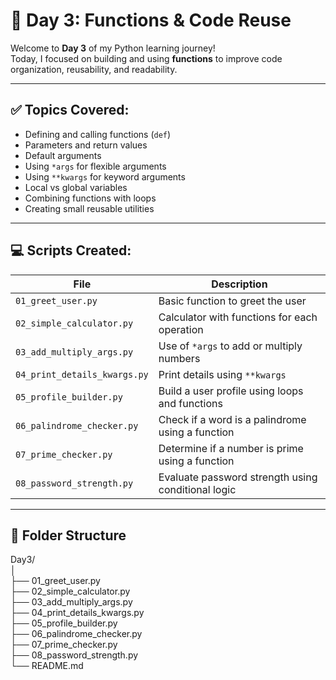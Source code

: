 # 🐍 Day 3: Functions & Code Reuse

Welcome to **Day 3** of my Python learning journey!  
Today, I focused on building and using **functions** to improve code organization, reusability, and readability.

---

## ✅ Topics Covered:
- Defining and calling functions (`def`)
- Parameters and return values
- Default arguments
- Using `*args` for flexible arguments
- Using `**kwargs` for keyword arguments
- Local vs global variables
- Combining functions with loops
- Creating small reusable utilities

---

## 💻 Scripts Created:

| File                             | Description                                               |
|----------------------------------|-----------------------------------------------------------|
| `01_greet_user.py`               | Basic function to greet the user                          |
| `02_simple_calculator.py`        | Calculator with functions for each operation              |
| `03_add_multiply_args.py`        | Use of `*args` to add or multiply numbers                 |
| `04_print_details_kwargs.py`     | Print details using `**kwargs`                            |
| `05_profile_builder.py`          | Build a user profile using loops and functions            |
| `06_palindrome_checker.py`       | Check if a word is a palindrome using a function          |
| `07_prime_checker.py`            | Determine if a number is prime using a function           |
| `08_password_strength.py`        | Evaluate password strength using conditional logic        |

---

## 📂 Folder Structure
Day3/  
│  
├── 01_greet_user.py  
├── 02_simple_calculator.py  
├── 03_add_multiply_args.py  
├── 04_print_details_kwargs.py  
├── 05_profile_builder.py  
├── 06_palindrome_checker.py  
├── 07_prime_checker.py  
├── 08_password_strength.py  
└── README.md
